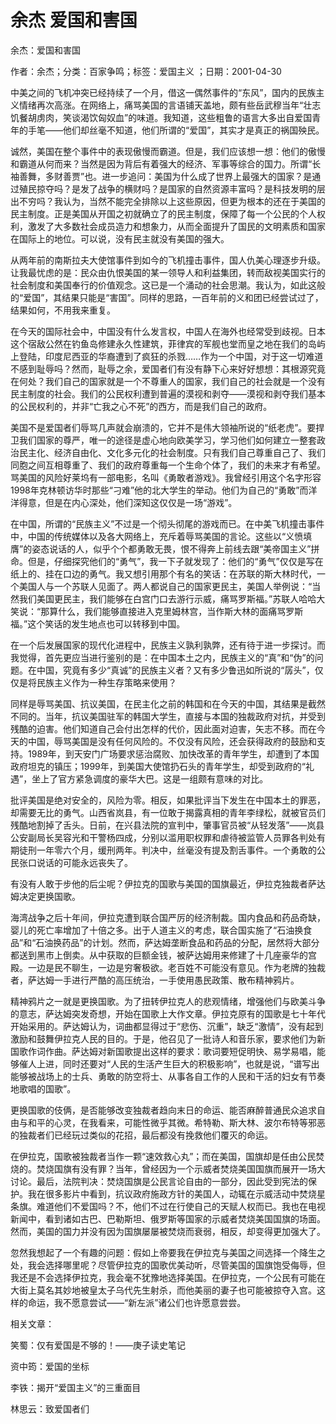 # 余杰  爱国和害国    
    
余杰：爱国和害国    
作者：余杰；分类：百家争鸣；标签：爱国主义 ；日期：2001-04-30    
中美之间的飞机冲突已经持续了一个月，借这一偶然事件的“东风”，国内的民族主义情绪再次高涨。在网络上，痛骂美国的言语铺天盖地，颇有些岳武穆当年“壮志饥餐胡虏肉，笑谈渴饮匈奴血”的味道。我知道，这些粗鲁的语言大多出自爱国青年的手笔——他们却丝毫不知道，他们所谓的“爱国”，其实才是真正的祸国殃民。    
诚然，美国在整个事件中的表现傲慢而霸道。但是，我们应该想一想：他们的傲慢和霸道从何而来？当然是因为背后有着强大的经济、军事等综合的国力。所谓“长袖善舞，多财善贾”也。进一步追问：美国为什么成了世界上最强大的国家？是通过殖民掠夺吗？是发了战争的横财吗？是国家的自然资源丰富吗？是科技发明的层出不穷吗？我认为，当然不能完全排除以上这些原因，但更为根本的还在于美国的民主制度。正是美国从开国之初就确立了的民主制度，保障了每一个公民的个人权利，激发了大多数社会成员造力和想象力，从而全面提升了国民的文明素质和国家在国际上的地位。可以说，没有民主就没有美国的强大。    
从两年前的南斯拉夫大使馆事件到如今的飞机撞击事件，国人仇美心理逐步升级。让我最忧虑的是：民众由仇恨美国的某一领导人和利益集团，转而敌视美国实行的社会制度和美国奉行的价值观念。这已是一个涌动的社会思潮。我认为，如此这般的“爱国”，其结果只能是“害国”。同样的思路，一百年前的义和团已经尝试过了，结果如何，不用我来重复。    
在今天的国际社会中，中国没有什么发言权，中国人在海外也经常受到歧视。日本这个宿敌公然在钓鱼岛修建永久性建筑，菲律宾的军舰也堂而皇之地在我们的岛屿上登陆，印度尼西亚的华裔遭到了疯狂的杀戮……作为一个中国，对于这一切难道不感到耻辱吗？然而，耻辱之余，爱国者们有没有静下心来好好想想：其根源究竟在何处？我们自己的国家就是一个不尊重人的国家，我们自己的社会就是一个没有民主制度的社会。我们的公民权利遭到普遍的漠视和剥夺——漠视和剥夺我们基本的公民权利的，并非“亡我之心不死”的西方，而是我们自己的政府。    
美国不是爱国者们辱骂几声就会崩溃的，它并不是伟大领袖所说的“纸老虎”。要捍卫我们国家的尊严，唯一的途径是虚心地向欧美学习，学习他们如何建立一整套政治民主化、经济自由化、文化多元化的社会制度。只有我们自己尊重自己了、我们同胞之间互相尊重了、我们的政府尊重每一个生命个体了，我们的未来才有希望。骂美国的风险好莱坞有一部电影，名叫《勇敢者游戏》。我曾经引用这个名字形容1998年克林顿访华时那些“刁难”他的北大学生的举动。他们为自己的“勇敢”而洋洋得意，但是在内心深处，他们深知这仅仅是一场“游戏”。    
在中国，所谓的“民族主义”不过是一个彻头彻尾的游戏而已。在中美飞机撞击事件中，中国的传统媒体以及各大网络上，充斥着辱骂美国的言论。这些以“义愤填膺”的姿态说话的人，似乎个个都勇敢无畏，恨不得奔上前线去跟“美帝国主义”拼命。但是，仔细探究他们的“勇气”，我一下子就发现了：他们的“勇气”仅仅是写在纸上的、挂在口边的勇气。我又想引用那个有名的笑话：在苏联的斯大林时代，一个美国人与一个苏联人见面了。两人都说自己的国家更民主，美国人举例说：“当然我们美国更民主，我们能够在白宫门口去游行示威，痛骂罗斯福。”苏联人哈哈大笑说：“那算什么，我们能够直接进入克里姆林宫，当作斯大林的面痛骂罗斯福。”这个笑话的发生地点也可以转移到中国。    
在一个后发展国家的现代化进程中，民族主义孰利孰弊，还有待于进一步探讨。而我觉得，首先更应当进行鉴别的是：在中国本土之内，民族主义的“真”和“伪”的问题。在中国，究竟有多少“真诚”的民族主义者？又有多少鲁迅如所说的“孱头”，仅仅是将民族主义作为一种生存策略来使用？    
同样是辱骂美国、抗议美国，在民主化之前的韩国和在今天的中国，其结果是截然不同的。当年，抗议美国驻军的韩国大学生，直接与本国的独裁政府对抗，并受到残酷的迫害。他们知道自己会付出怎样的代价，因此面对迫害，矢志不移。而在今天的中国，辱骂美国是没有任何风险的。不仅没有风险，还会获得政府的鼓励和支持。1989年，到天安门广场要求惩治腐败、加快改革的青年学生，却遭到了本国政府坦克的镇压；1999年，到美国大使馆扔石头的青年学生，却受到政府的“礼遇”，坐上了官方紧急调度的豪华大巴。这是一组颇有意味的对比。    
批评美国是绝对安全的，风险为零。相反，如果批评当下发生在中国本土的罪恶，却需要无比的勇气。山西省岚县，有一位敢于揭露真相的青年李绿松，就被官员们残酷地割掉了舌头。日前，在兴县法院的宣判中，肇事官员被“从轻发落”——岚县公安副局长吴容光和干警杨四成，分别以滥用职权罪和虐待被监管人员罪各判处有期徒刑一年零六个月，缓刑两年。判决中，丝毫没有提及割舌事件。一个勇敢的公民张口说话的可能永远丧失了。    
有没有人敢于步他的后尘呢？伊拉克的国歌与美国的国旗最近，伊拉克独裁者萨达姆决定更换国歌。    
海湾战争之后十年间，伊拉克遭到联合国严厉的经济制裁。国内食品和药品奇缺，婴儿的死亡率增加了十倍之多。出于人道主义的考虑，联合国实施了“石油换食品”和“石油换药品”的计划。然而，萨达姆垄断食品和药品的分配，居然将大部分都送到黑市上倒卖。从中获取的巨额金钱，被萨达姆用来修建了十几座豪华的宫殿。一边是民不聊生，一边是穷奢极欲。老百姓不可能没有意见。作为老牌的独裁者，萨达姆一手进行严酷的高压统治，一手使用愚民政策、散布精神鸦片。    
精神鸦片之一就是更换国歌。为了扭转伊拉克人的悲观情绪，增强他们与欧美斗争的意志，萨达姆突发奇想，开始在国歌上大作文章。伊拉克原有的国歌是七十年代开始采用的。萨达姆认为，词曲都显得过于“悲伤、沉重”，缺乏“激情”，没有起到激励和鼓舞伊拉克人民的目的。于是，他召见了一批诗人和音乐家，要求他们为新国歌作词作曲。萨达姆对新国歌提出这样的要求：歌词要短促明快、易学易唱，能够催人上进，同时还要对“人民的生活产生巨大的积极影响”，也就是说，“谱写出能够被战场上的士兵、勇敢的防空将士、从事各自工作的人民和干活的妇女有节奏地歌唱的国歌”。    
更换国歌的伎俩，是否能够改变独裁者趋向末日的命运、能否麻醉普通民众追求自由与和平的心灵，在我看来，可能性微乎其微。希特勒、斯大林、波尔布特等邪恶的独裁者们已经玩过类似的花招，最后都没有挽救他们覆灭的命运。    
在伊拉克，国歌被独裁者当作一颗“速效救心丸”；而在美国，国旗却是任由公民焚烧的。焚烧国旗有没有罪？当年，曾经因为一个示威者焚烧美国国旗而展开一场大讨论。最后，法院判决：焚烧国旗是公民言论自由的一部分，因此受到宪法的保护。我在很多影片中看到，抗议政府施政方针的美国人，动辄在示威活动中焚烧星条旗。难道他们不爱国吗？不，他们不过在行使自己的天赋人权而已。我也在电视新闻中，看到诸如古巴、巴勒斯坦、俄罗斯等国家的示威者焚烧美国国旗的场面。然而，美国的国力并没有因为国旗屡屡被焚烧而衰弱，相反，却变得更加强大了。    
忽然我想起了一个有趣的问题：假如上帝要我在伊拉克与美国之间选择一个降生之处，我会选择哪里呢？尽管伊拉克的国歌优美动听，尽管美国的国旗饱受侮辱，但我还是不会选择伊拉克，我会毫不犹豫地选择美国。在伊拉克，一个公民有可能在大街上莫名其妙地被皇太子乌代先生射杀，而他美丽的妻子也可能被掠夺入宫。这样的命运，我不愿意尝试——“新左派”诸公们也许愿意尝尝。    
    
相关文章：    
笑蜀：仅有爱国是不够的！——庚子读史笔记    
资中筠：爱国的坐标    
李铁：揭开“爱国主义”的三重面目    
林思云：致爱国者们